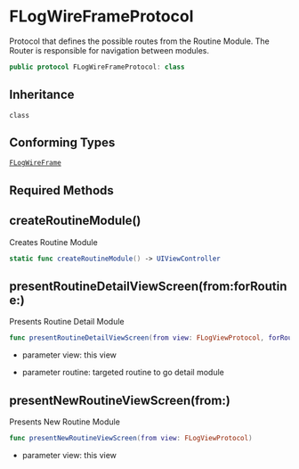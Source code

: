 # FLogWireFrameProtocol

Protocol that defines the possible routes from the Routine Module.
The Router is responsible for navigation between modules.

``` swift
public protocol FLogWireFrameProtocol: class
```

## Inheritance

`class`

## Conforming Types

[`FLogWireFrame`](FLogWireFrame)

## Required Methods

## createRoutineModule()

Creates Routine Module

``` swift
static func createRoutineModule() -> UIViewController
```

## presentRoutineDetailViewScreen(from:forRoutine:)

Presents Routine Detail Module

``` swift
func presentRoutineDetailViewScreen(from view: FLogViewProtocol, forRoutine routine: MainRoutineModel)
```

  - parameter view: this view

<!-- end list -->

  - parameter routine: targeted routine to go detail module

## presentNewRoutineViewScreen(from:)

Presents New Routine Module

``` swift
func presentNewRoutineViewScreen(from view: FLogViewProtocol)
```

  - parameter view: this view
